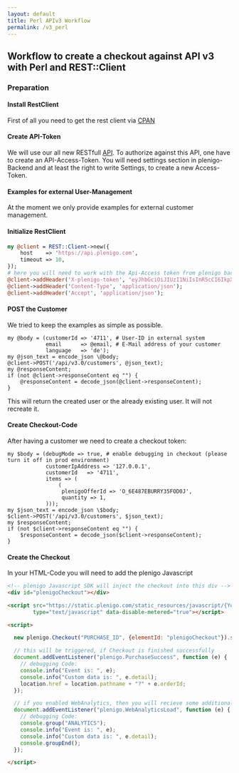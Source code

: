 ```yaml
---
layout: default
title: Perl APIv3 Workflow
permalink: /v3_perl
---
```


## Workflow to create a checkout against API v3 with Perl and REST::Client

### Preparation

#### Install RestClient

First of all you need to get the rest client via [CPAN](https://metacpan.org/pod/REST::Client)

#### Create API-Token

We will use our all new RESTfull [API](https://api.plenigo.com/doc/v3/). To authorize against this API, one have to create an API-Access-Token.
You will need settings section in plenigo-Backend  and at least the right to write Settings, to create a new Access-Token.


#### Examples for external User-Management

At the moment we only provide examples for external customer management. 

#### Initialize RestClient

```perl
my @client = REST::Client->new({
    host    => 'https://api.plenigo.com',
    timeout => 10,
});
# here you will need to work with the Api-Access token from plenigo backend
@client->addHeader('X-plenigo-token', 'eyJhbGciOiJIUzI1NiIsInR5cCI6IkpXVCJ9.eyJ0aGVzZSI6ImFyZSIsInBsZW5pZ28iOiJ0ZXN0IiwiZGF0YSI6ImRvIiwibm90IjoiY29uc3VtZSJ9.xnFAQQbHEFLisgeU2YqWsIfpCgEbmh_Hy59Ja0Ztxyw');
@client->addHeader('Content-Type', 'application/json');
@client->addHeader('Accept', 'application/json');
```

#### POST the Customer

We tried to keep the examples as simple as possible.

```perl5
my @body = (customerId => '4711', # User-ID in external system
            email      => @email, # E-Mail address of your customer
            language   => 'de');
my @json_text = encode_json \@body;
@client->POST('/api/v3.0/customers', @json_text);
my @responseContent;
if (not @client->responseContent eq "") {
    @responseContent = decode_json(@client->responseContent);
}
```

This will return the created user or the already existing user. It will not recreate it.

#### Create Checkout-Code

After having a customer we need to create a checkout token:

```perl5
my $body = (debugMode => true, # enable debugging in checkout (please turn it off in prod environment)
            customerIpAddress => '127.0.0.1',
            customerId   => '4711',
            items => (
                (
                 plenigoOfferId => 'O_6E487EBURRY35FOD0J',
                 quantity => 1,
            )));
my $json_text = encode_json \$body;
$client->POST('/api/v3.0/customers', $json_text);
my $responseContent;
if (not $client->responseContent eq "") {
    $responseContent = decode_json($client->responseContent);
}
```

#### Create the Checkout
In your HTML-Code you will need to add the plenigo Javascript

```html
<!-- plenigo Javascript SDK will inject the checkout into this div -->
<div id="plenigoCheckout"></div>

<script src="https://static.plenigo.com/static_resources/javascript/{YourCompanyId}/plenigo_sdk.min.js"
        type="text/javascript" data-disable-metered="true"></script>

<script>

  new plenigo.Checkout("PURCHASE_ID", {elementId: "plenigoCheckout"}).start();

  // this will be triggered, if Checkout is finished successfully
  document.addEventListener("plenigo.PurchaseSuccess", function (e) {
    // debugging Code:
    console.info("Event is: ", e);
    console.info("Custom data is: ", e.detail);
    location.href = location.pathname + "?" + e.orderId;
  });

  // if you enabled WebAnalytics, then you will recieve some additional information during the checkout 
  document.addEventListener("plenigo.WebAnalyticsLoad", function (e) {
    // debugging Code:
    console.group("ANALYTICS");
    console.info("Event is: ", e);
    console.info("Custom data is: ", e.detail);
    console.groupEnd();
  });

</script>
```
